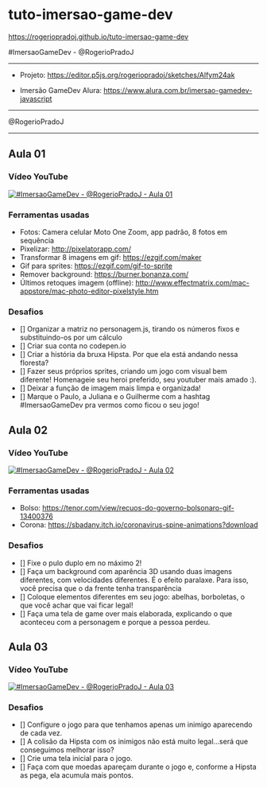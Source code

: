 # tuto-imersao-game-dev

https://rogeriopradoj.github.io/tuto-imersao-game-dev

#ImersaoGameDev - @RogerioPradoJ

---

- Projeto: https://editor.p5js.org/rogeriopradoj/sketches/Alfym24ak

- Imersão GameDev Alura: https://www.alura.com.br/imersao-gamedev-javascript

---

@RogerioPradoJ

---

## Aula 01

### Vídeo YouTube

[![#ImersaoGameDev - @RogerioPradoJ - Aula 01](https://img.youtube.com/vi/_nPfo3x6Rw8/0.jpg)](https://www.youtube.com/watch?v=_nPfo3x6Rw8)

### Ferramentas usadas

- Fotos: Camera celular Moto One Zoom, app padrão, 8 fotos em sequência
- Pixelizar: http://pixelatorapp.com/
- Transformar 8 imagens em gif: https://ezgif.com/maker
- Gif para sprites: https://ezgif.com/gif-to-sprite
- Remover background: https://burner.bonanza.com/
- Últimos retoques imagem (offline): http://www.effectmatrix.com/mac-appstore/mac-photo-editor-pixelstyle.htm

### Desafios

- [] Organizar a matriz no personagem.js, tirando os números fixos e substituindo-os por um cálculo
- [] Criar sua conta no codepen.io
- [] Criar a história da bruxa Hipsta. Por que ela está andando nessa floresta?
- [] Fazer seus próprios sprites, criando um jogo com visual bem diferente! Homenageie seu heroi preferido, seu youtuber mais amado :).
- [] Deixar a função de imagem mais limpa e organizada!
- [] Marque o Paulo, a Juliana e o Guilherme com a hashtag #ImersaoGameDev pra vermos como ficou o seu jogo!

## Aula 02

### Vídeo YouTube

[![#ImersaoGameDev - @RogerioPradoJ - Aula 02](https://img.youtube.com/vi/moyTC-uX4uM/0.jpg)](https://www.youtube.com/watch?v=moyTC-uX4uM)

### Ferramentas usadas

- Bolso: https://tenor.com/view/recuos-do-governo-bolsonaro-gif-13400376
- Corona: https://sbadany.itch.io/coronavirus-spine-animations?download

### Desafios

- [] Fixe o pulo duplo em no máximo 2!
- [] Faça um background com aparência 3D usando duas imagens diferentes, com velocidades diferentes. É o efeito paralaxe. Para isso, você precisa que o da frente tenha transparência
- [] Coloque elementos diferentes em seu jogo: abelhas, borboletas, o que você achar que vai ficar legal!
- [] Faça uma tela de game over mais elaborada, explicando o que aconteceu com a personagem e porque a pessoa perdeu.

## Aula 03

### Vídeo YouTube

[![#ImersaoGameDev - @RogerioPradoJ - Aula 03](https://img.youtube.com/vi/79CLmq2z2OE/0.jpg)](https://www.youtube.com/watch?v=79CLmq2z2OE)

### Desafios

- [] Configure o jogo para que tenhamos apenas um inimigo aparecendo de cada vez.
- [] A colisão da Hipsta com os inimigos não está muito legal...será que conseguimos melhorar isso?
- [] Crie uma tela inicial para o jogo.
- [] Faça com que moedas apareçam durante o jogo e, conforme a Hipsta as pega, ela acumula mais pontos.
